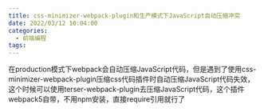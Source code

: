 ```yaml
---
title: css-minimizer-webpack-plugin和生产模式下JavaScript自动压缩冲突
date: 2022/03/12 10:04:00
categories: 
  - 前端编程
tags: 
---
```



在production模式下webpack会自动压缩JavaScript代码，但是遇到了使用css-minimizer-webpack-plugin压缩css代码插件时自动压缩JavaScript代码失效，这个时候可以使用terser-webpack-plugin去压缩JavaScript代码，这个插件webpack5自带，不用npm安装，直接require引用就行了
